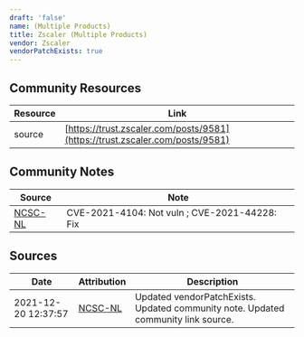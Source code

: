 ```yaml
---
draft: 'false'
name: (Multiple Products)
title: Zscaler (Multiple Products)
vendor: Zscaler
vendorPatchExists: true
---
```



## Community Resources
| Resource | Link |
| --- | --- |
| source | [https://trust.zscaler.com/posts/9581](https://trust.zscaler.com/posts/9581) |

## Community Notes
| Source | Note |
| --- | --- |
| [NCSC-NL](https://github.com/NCSC-NL/log4shell/blob/main/software/README.md) | CVE-2021-4104: Not vuln ; CVE-2021-44228: Fix </ul> |

## Sources
| Date | Attribution | Description |
| --- | --- | --- |
| 2021-12-20 12:37:57 | [NCSC-NL](https://github.com/NCSC-NL/log4shell/blob/main/software/README.md) | Updated vendorPatchExists. Updated community note. Updated community link source.  |
